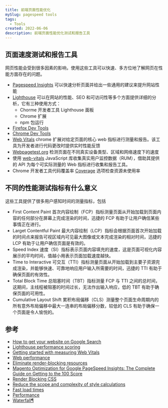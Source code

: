 ```yaml
---
title: 前端页面性能优化
mySlug: pagespeed tools
tags:
  - Tools
created: 2022-06-06
description: 前端页面性能优化测试和报告工具
---
```


## 页面速度测试和报告工具

网页性能会受到很多因素的影响，使用这些工具可以快速、多方位地了解网页在性能方面存在的问题。

- [Pagespeed Insights](https://pagespeed.web.dev/) 可以快速分析页面并给出一些通用的建议来提升网站性能
- [Lighthouse](https://web.dev/performance-scoring/#lighthouse-8) 可以在网站的性能、SEO 和可访问性等多个方面提供详细的分析，它有三种使用方式：
  - Chorme 开发者工具 Lighthouse 面板
  - Chrome 扩展
  - npm 包运行
- [Firefox Dev Tools](https://firefox-source-docs.mozilla.org/devtools-user/performance/index.html)
- [Chrome Dev Tools](https://developer.chrome.com/docs/devtools/)
- [Web Vitals](https://chrome.google.com/webstore/detail/web-vitals/ahfhijdlegdabablpippeagghigmibma/related?hl=en) chrome 扩展对给定页面的核心 web 指标进行测量和报告。该工具为开发者进行代码更改时提供实时性能反馈
- [Webpagetest.org](http://Webpagetest.org) 检测页面在不同真实设备类型、区域和网络速度下的速度
- 使用 [web-vitals](https://github.com/GoogleChrome/web-vitals) JavaScript 库收集真实用户监控数据（RUM），借助其提供的 API 为每个可实际测量的 Web 指标进行收集和报告工具。
- Chrome 开发者工具代码覆盖率 [Coverage](https://developer.chrome.com/docs/devtools/coverage/) 选项检查资源未使用率

## **不同的性能测试指标有什么意义**

这些工具提供了很多用户感知时间的测量指标，包括

- First Content Paint 首次内容绘制（FCP）指标测量页面从开始加载到页面内容的任何部分在屏幕上完成渲染的时间，迅捷的 FCP 有助于让用户确信某些事情正在进行。
- Larget Contentful Paint 最大内容绘制（LCP）指标会根据页面首次开始加载的时间点来报告可视区域内可见最大图像或文本完成渲染的相对时间，迅捷的 LCP 有助于让用户确信页面是有效的。
- Speed Index 速度（SI）指标表示页面内容填充的速度，这是页面可视化内容展示的平均时间，值越小用表示页面加载速度越快。
- Time to Interactive 可交互（TTI）指标测量页面从开始加载到主要子资源完成渲染，并能够快速、可靠地响应用户输入所需要的时间，迅捷的 TTI 有助于确保页面的有效性。
- Total Block Time 总阻塞时间（TBT）指标测量 FCP 与 TTI 之间的总时间，这期间，主线程被阻塞的时间过长，无法作出输入响应，低的 TBT 有助于确保页面的可用性。
- Cumulative Layout Shift 累积布局偏移（CLS）测量整个页面生命周期内的所有意外布局偏移中最大一连串的布局偏移分数，较低的 CLS 有助于确保一个页面是令人愉悦的。

## 参考

- [How to get your website on Google Search](https://developers.google.com/search)
- [Lighthouse performance scoring](https://web.dev/performance-scoring/?utm_source=pocket_mylist)
- [Getting started with measuring Web Vitals](https://web.dev/vitals-measurement-getting-started/?utm_source=pocket_mylist)
- [Web performance](https://developer.mozilla.org/en-US/docs/Learn/Performance)
- [Eliminate render-blocking resources](https://web.dev/render-blocking-resources/?utm_source=pocket_mylist)
- [Magento Optimization for Google PageSpeed Insights: The Complete Guide on Getting to the 100 Score](https://onilab.com/blog/magento-google-pagespeed-insights-optimization-guide/?utm_source=pocket_mylist)
- [Render Blocking CSS](https://web.dev/critical-rendering-path-render-blocking-css/?utm_source=pocket_mylist)
- [Reduce the scope and complexity of style calculations](https://web.dev/reduce-the-scope-and-complexity-of-style-calculations/?utm_source=pocket_mylist)
- [Fast load times](https://web.dev/fast/?utm_source=pocket_mylist)
- [Performance](https://firefox-source-docs.mozilla.org/devtools-user/performance/index.html?utm_source=pocket_mylist)
- [Waterfall¶](https://firefox-source-docs.mozilla.org/devtools-user/performance/waterfall/index.html?utm_source=pocket_mylist)
